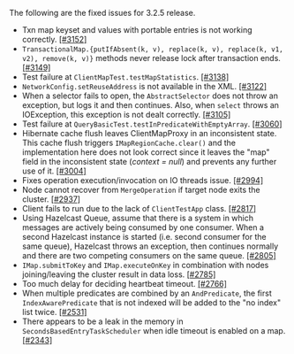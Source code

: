 
The following are the fixed issues for 3.2.5 release.

-	Txn map keyset and values with portable entries is not working correctly. [[#3152]](https://github.com/hazelcast/hazelcast/issues/3152)
-	`TransactionalMap.{putIfAbsent(k, v), replace(k, v), replace(k, v1, v2), remove(k, v)}` methods never release lock after transaction ends. [[#3149]](https://github.com/hazelcast/hazelcast/issues/3149)
- Test failure at `ClientMapTest.testMapStatistics`. [[#3138]](https://github.com/hazelcast/hazelcast/issues/3138)
- `NetworkConfig.setReuseAddress` is not available in the XML. [[#3122]](https://github.com/hazelcast/hazelcast/issues/3122)
- When a selector fails to open, the `AbstractSelector` does not throw an exception, but logs it and then continues. Also, when `select` throws an IOException, this exception is not dealt correctly. [[#3105]](https://github.com/hazelcast/hazelcast/issues/3105)
- Test failure at `QueryBasicTest.testInPredicateWithEmptyArray`. [[#3060]](https://github.com/hazelcast/hazelcast/issues/3060)
- Hibernate cache flush leaves ClientMapProxy in an inconsistent state. This cache flush triggers `IMapRegionCache.clear()` and the implementation here does not look correct since it leaves the "map" field in the inconsistent state (*context = null*) and prevents any further use of it. [[#3004]](https://github.com/hazelcast/hazelcast/issues/3004)
- Fixes operation execution/invocation on IO threads issue. [[#2994]](https://github.com/hazelcast/hazelcast/pull/2994)
- Node cannot recover from `MergeOperation` if target node exits the cluster. [[#2937]](https://github.com/hazelcast/hazelcast/issues/2937)
- Client fails to run due to the lack of `ClientTestApp` class. [[#2817]](https://github.com/hazelcast/hazelcast/issues/2817)
- Using Hazelcast Queue, assume that there is a system in which messages are actively being consumed by one consumer. When a second Hazelcast instance is started (i.e. second consumer for the same queue), Hazelcast throws an exception, then continues normally and there are two competing consumers on the same queue. [[#2805]](https://github.com/hazelcast/hazelcast/issues/2805)
- `IMap.submitToKey` and `IMap.executeOnKey` in combination with nodes joining/leaving the cluster result in data loss. [[#2785]](https://github.com/hazelcast/hazelcast/issues/2785)
- Too much delay for deciding heartbeat timeout. [[#2766]](https://github.com/hazelcast/hazelcast/issues/2766)
- When multiple predicates are combined by an `AndPredicate`, the first `IndexAwarePredicate` that is not indexed will be added to the "no index" list twice. [[#2531]](https://github.com/hazelcast/hazelcast/issues/2531)
- There appears to be a leak in the memory in `SecondsBasedEntryTaskScheduler` when idle timeout is enabled on a map. [[#2343]](https://github.com/hazelcast/hazelcast/issues/2343)

